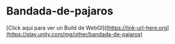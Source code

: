 # Bandada-de-pajaros

[Click aqui para ver un Build de WebGl]([https://link-url-here.org](https://play.unity.com/mg/other/bandada-de-pajaros)
